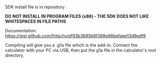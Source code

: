 SDK install file is in repository

<b> DO NOT INSTALL IN PROGRAM FILES (x86) - THE SDK DOES NOT LIKE WHITESPACES IN FILE PATHS </b>

Documentation: https://gist.github.com/fritschy/ef93b3685b8f398e86befaee13d9edf9

Compiling will give you a .g1a file which is the add-in. Connect the calculator with your PC via USB, then put the g1a file in the calculator's root directory.
